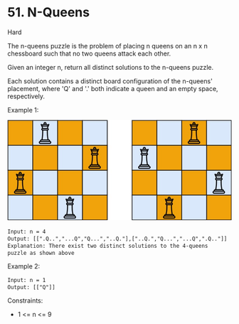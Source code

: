 # 51. N-Queens

Hard

The n-queens puzzle is the problem of placing n queens on an n x n chessboard such that no two queens attack each other.

Given an integer n, return all distinct solutions to the n-queens puzzle.

Each solution contains a distinct board configuration of the n-queens' placement, where 'Q' and '.' both indicate a queen and an empty space, respectively.


Example 1:

![ex1](ex1.jpg)
```
Input: n = 4
Output: [[".Q..","...Q","Q...","..Q."],["..Q.","Q...","...Q",".Q.."]]
Explanation: There exist two distinct solutions to the 4-queens 
puzzle as shown above
```
Example 2:
```
Input: n = 1
Output: [["Q"]]
```


Constraints:

* 1 <= n <= 9

